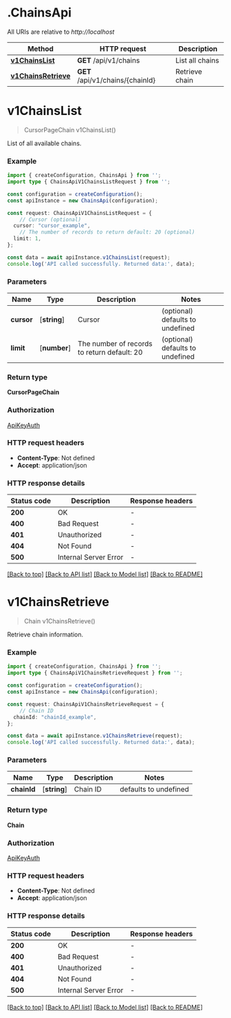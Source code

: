 # .ChainsApi

All URIs are relative to *http://localhost*

Method | HTTP request | Description
------------- | ------------- | -------------
[**v1ChainsList**](ChainsApi.md#v1ChainsList) | **GET** /api/v1/chains | List all chains
[**v1ChainsRetrieve**](ChainsApi.md#v1ChainsRetrieve) | **GET** /api/v1/chains/{chainId} | Retrieve chain


# **v1ChainsList**
> CursorPageChain v1ChainsList()

List of all available chains.

### Example


```typescript
import { createConfiguration, ChainsApi } from '';
import type { ChainsApiV1ChainsListRequest } from '';

const configuration = createConfiguration();
const apiInstance = new ChainsApi(configuration);

const request: ChainsApiV1ChainsListRequest = {
    // Cursor (optional)
  cursor: "cursor_example",
    // The number of records to return default: 20 (optional)
  limit: 1,
};

const data = await apiInstance.v1ChainsList(request);
console.log('API called successfully. Returned data:', data);
```


### Parameters

Name | Type | Description  | Notes
------------- | ------------- | ------------- | -------------
 **cursor** | [**string**] | Cursor | (optional) defaults to undefined
 **limit** | [**number**] | The number of records to return default: 20 | (optional) defaults to undefined


### Return type

**CursorPageChain**

### Authorization

[ApiKeyAuth](README.md#ApiKeyAuth)

### HTTP request headers

 - **Content-Type**: Not defined
 - **Accept**: application/json


### HTTP response details
| Status code | Description | Response headers |
|-------------|-------------|------------------|
**200** | OK |  -  |
**400** | Bad Request |  -  |
**401** | Unauthorized |  -  |
**404** | Not Found |  -  |
**500** | Internal Server Error |  -  |

[[Back to top]](#) [[Back to API list]](README.md#documentation-for-api-endpoints) [[Back to Model list]](README.md#documentation-for-models) [[Back to README]](README.md)

# **v1ChainsRetrieve**
> Chain v1ChainsRetrieve()

Retrieve chain information.

### Example


```typescript
import { createConfiguration, ChainsApi } from '';
import type { ChainsApiV1ChainsRetrieveRequest } from '';

const configuration = createConfiguration();
const apiInstance = new ChainsApi(configuration);

const request: ChainsApiV1ChainsRetrieveRequest = {
    // Chain ID
  chainId: "chainId_example",
};

const data = await apiInstance.v1ChainsRetrieve(request);
console.log('API called successfully. Returned data:', data);
```


### Parameters

Name | Type | Description  | Notes
------------- | ------------- | ------------- | -------------
 **chainId** | [**string**] | Chain ID | defaults to undefined


### Return type

**Chain**

### Authorization

[ApiKeyAuth](README.md#ApiKeyAuth)

### HTTP request headers

 - **Content-Type**: Not defined
 - **Accept**: application/json


### HTTP response details
| Status code | Description | Response headers |
|-------------|-------------|------------------|
**200** | OK |  -  |
**400** | Bad Request |  -  |
**401** | Unauthorized |  -  |
**404** | Not Found |  -  |
**500** | Internal Server Error |  -  |

[[Back to top]](#) [[Back to API list]](README.md#documentation-for-api-endpoints) [[Back to Model list]](README.md#documentation-for-models) [[Back to README]](README.md)


